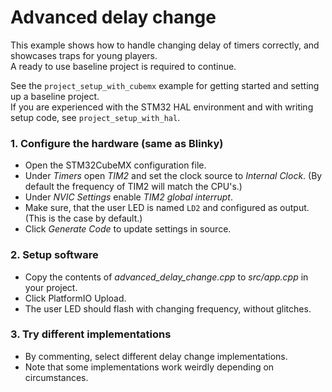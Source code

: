 # Advanced delay change
This example shows how to handle changing delay of timers correctly, and showcases traps for young players.\
A ready to use baseline project is required to continue.

See the `project_setup_with_cubemx` example for getting started and setting up a baseline project.\
If you are experienced with the STM32 HAL environment and with writing setup code, see `project_setup_with_hal`.

### 1. Configure the hardware (same as Blinky)
- Open the STM32CubeMX configuration file.
- Under *Timers* open *TIM2* and set the clock source to *Internal Clock*. (By default the frequency of TIM2 will match the CPU's.)
- Under *NVIC Settings* enable *TIM2 global interrupt*.
- Make sure, that the user LED is named `LD2` and configured as output. (This is the case by default.)
- Click *Generate Code* to update settings in source.

### 2. Setup software
- Copy the contents of *advanced_delay_change.cpp* to *src/app.cpp* in your project.
- Click PlatformIO Upload.
- The user LED should flash with changing frequency, without glitches.

### 3. Try different implementations
- By commenting, select different delay change implementations.
- Note that some implementations work weirdly depending on circumstances.
